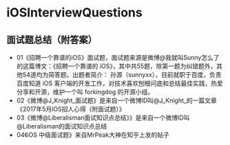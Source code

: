 # iOSInterviewQuestions
## 面试题总结（附答案）
- 01《招聘一个靠谱的iOS》面试题，面试题来源是微博@我就叫Sunny怎么了的这篇博文：《招聘一个靠谱的 iOS》，其中共55题，除第一题为纠错题外，其他54道均为简答题。出题者简介： 孙源（sunnyxx），目前就职于百度，负责百度知道 iOS 客户端的开发工作，对技术喜欢刨根问底和总结最佳实践，热爱分享和开源，维护一个叫 forkingdog 的开源小组。
- 02《微博@J_Knight_面试题》是来自一个微博ID叫@J_Knight_的一篇文章《2017年5月iOS招人心得（附面试题）》
- 03《微博@Liberalisman面试知识点总结》》是来自一个微博ID叫@Liberalisman的面试知识点总结
- 04《iOS 中级面试题》来自MrPeak大神在知乎上发的帖子
